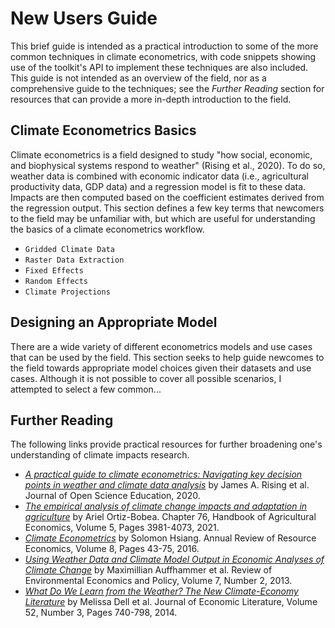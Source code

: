 # New Users Guide

This brief guide is intended as a practical introduction to some of the more common techniques in climate econometrics, with code snippets showing use of the toolkit's API to implement these techniques are also included. This guide is not intended as an overview of the field, nor as a comprehensive guide to the techniques; see the _Further Reading_ section for resources that can provide a more in-depth introduction to the field.

## Climate Econometrics Basics

Climate econometrics is a field designed to study "how social, economic, and biophysical systems respond to weather" (Rising et al., 2020). To do so, weather data is combined with economic indicator data (i.e., agricultural productivity data, GDP data) and a regression model is fit to these data. Impacts are then computed based on the coefficient estimates derived from the regression output. This section defines a few key terms that newcomers to the field may be unfamiliar with, but which are useful for understanding the basics of a climate econometrics workflow.

* `Gridded Climate Data`
* `Raster Data Extraction`
* `Fixed Effects`
* `Random Effects`
* `Climate Projections`


## Designing an Appropriate Model

There are a wide variety of different econometrics models and use cases that can be used by the field. This section seeks to help guide newcomes to the field towards appropriate model choices given their datasets and use cases. Although it is not possible to cover all possible scenarios, I attempted to select a few common...




## Further Reading

The following links provide practical resources for further broadening one's understanding of climate impacts research.

* [_A practical guide to climate econometrics: Navigating key decision points in weather and climate data analysis_](https://climateestimate.net/content/getting-started.html) by James A. Rising et al. Journal of Open Science Education, 2020.
* [_The empirical analysis of climate change impacts and adaptation in agriculture_](https://www.sciencedirect.com/science/article/pii/S1574007221000025) by Ariel Ortiz-Bobea. Chapter 76, Handbook of Agricultural Economics, Volume 5, Pages 3981-4073, 2021.
* [_Climate Econometrics_](https://www.annualreviews.org/content/journals/10.1146/annurev-resource-100815-095343) by Solomon Hsiang. Annual Review of Resource Economics, Volume 8, Pages 43-75, 2016.
* [_Using Weather Data and Climate Model Output in Economic Analyses of Climate Change_](https://www.journals.uchicago.edu/doi/full/10.1093/reep/ret016) by Maximillian Auffhammer et al. Review of Environmental Economics and Policy, Volume 7, Number 2, 2013.
* [_What Do We Learn from the Weather? The New Climate-Economy Literature_](https://www.aeaweb.org/articles?id=10.1257/jel.52.3.740) by Melissa Dell et al. Journal of Economic Literature, Volume 52, Number 3, Pages 740-798, 2014.
